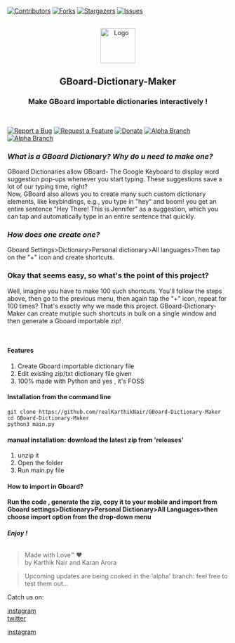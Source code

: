 [![Contributors][contributors-shield]][contributors-url]
[![Forks][forks-shield]][forks-url]
[![Stargazers][stars-shield]][stars-url]
[![Issues][issues-shield]][issues-url]


<br />
<div align="center">
  <a href="https://github.com/realKarthikNair/GBoard-Dictionary-Maker">
    <img src="https://i.ibb.co/TH5068T/gboarddictionarylogo.png" alt="Logo" width="80" height="80">
  </a>

<h2 align="center">GBoard-Dictionary-Maker</h2>
 
 
  <p align="center">
 <h3>Make GBoard importable dictionaries interactively ! </h3>
    <br />
</div>

[![Report a Bug][bug-report-shield]][bug-report-url] 
[![Request a Feature][request-feature-shield]][request-feature-url]
[![Donate][donate-shield]][donate-url]
[![Alpha Branch][alpha-branch-shield]][alpha-branch-url]
[![Alpha Branch][legacy-branch-shield]][legacy-branch-url]


### *What is a GBoard Dictionary? Why do u need to make one?*
GBoard Dictionaries allow GBoard- The Google Keyboard to display word suggestion pop-ups whenever you start typing. These suggestions save a lot of our typing time, right?<br>
Now, GBoard also allows you to create many such custom dictionary elements, like keybindings, e.g., you type in "hey" and boom! you get an entire sentence "Hey There! This is Jennifer" as a suggestion, which you can tap and automatically type in an entire sentence that quickly.
<br>

### *How does one create one?*
Gboard Settings>Dictionary>Personal dictionary>All languages>Then tap on the "+" icon and create shortcuts.
<br>

### Okay that seems easy, so what's the point of this project?
Well, imagine you have to make 100 such shortcuts. You'll follow the steps above, then go to the previous menu, then again tap the "+" icon, repeat for 100 times? That's exactly why we made this project. GBoard-Dictionary-Maker can create mutiple such shortcuts in bulk on a single window and then generate a Gboard importable zip!

<br>

#### **Features**
 1. Create Gboard importable dictionary file
 2. Edit existing zip/txt dictionary file given
 3. 100% made with Python and yes , it's FOSS<br>
#### **Installation from the command line**
    git clone https://github.com/realKarthikNair/GBoard-Dictionary-Maker
    cd GBoard-Dictionary-Maker
    python3 main.py

#### **manual installation: download the latest zip from 'releases'**
1. unzip it
2. Open the folder
3. Run main.py file



#### How to import in Gboard?
**Run the code , generate the zip, copy it to your mobile and import from Gboard settings>Dictionary>Personal Dictionary>All Languages>then choose import option from the drop-down menu**

###### **Enjoy !**

>Made with Love™ ❤️<br>
>by Karthik Nair and Karan Arora

> Upcoming updates are being cooked in the 'alpha'  branch: feel free to test them out...

Catch us on: 

[instagram ](https://www.instagram.com/harry_kris_) <br>
[twitter](https://www.twitter.com/realkarthiknair) <br>

[instagram ](https://www.instagram.com/arorakaran_18) 

<!-- MARKDOWN LINKS & IMAGES -->
<!-- https://www.markdownguide.org/basic-syntax/#reference-style-links -->
[contributors-shield]: https://img.shields.io/github/contributors/realKarthikNair/GBoard-Dictionary-Maker.svg?style=for-the-badge
[contributors-url]: https://github.com/realKarthikNair/GBoard-Dictionary-Maker/graphs/contributors
[forks-shield]: https://img.shields.io/github/forks/realKarthikNair/GBoard-Dictionary-Maker.svg?style=for-the-badge
[forks-url]: https://github.com/realKarthikNair/GBoard-Dictionary-Maker/network/members
[stars-shield]: https://img.shields.io/github/stars/realKarthikNair/GBoard-Dictionary-Maker.svg?style=for-the-badge
[stars-url]: https://github.com/realKarthikNair/GBoard-Dictionary-Maker/stargazers
[issues-shield]: https://img.shields.io/github/issues/realKarthikNair/GBoard-Dictionary-Maker.svg?style=for-the-badge
[issues-url]: https://github.com/realKarthikNair/GBoard-Dictionary-Maker/issues
[license-shield]: https://img.shields.io/github/license/realKarthikNair/GBoard-Dictionary-Maker.svg?style=for-the-badge
[license-url]: https://github.com/realKarthikNair/GBoard-Dictionary-Maker/blob/master/LICENSE.txt
[product-screenshot]: images/screenshot.png
[bug-report-shield]: https://img.shields.io/badge/%20%20Report%20a%20Bug-%F0%9F%90%9E-orange
[bug-report-url]: https://github.com/realKarthikNair/GBoard-Dictionary-Maker/issues
[request-feature-shield]: https://img.shields.io/badge/Request%20a%20Feature-%F0%9F%93%88-yellowgreen
[request-feature-url]: https://github.com/realKarthikNair/GBoard-Dictionary-Maker/issues
[legacy-branch-shield]: https://img.shields.io/badge/Legacy%20Branch-%F0%9F%91%B4-blue
[legacy-branch-url]: https://github.com/realKarthikNair/GBoard-Dictionary-Maker/tree/legacy
[alpha-branch-shield]: https://img.shields.io/badge/Alpha%20Branch-%20%CE%B1-green
[alpha-branch-url]: https://github.com/realKarthikNair/GBoard-Dictionary-Maker/tree/alpha
[donate-shield]: https://img.shields.io/badge/donate-%F0%9F%92%B0-lightgrey
[donate-url]: https://telegra.ph/payment-links-coming-soon-01-07
